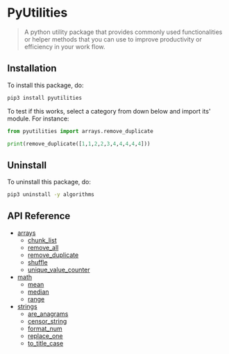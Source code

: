 # PyUtilities

> A python utility package that provides commonly used functionalities or helper methods that you can use to improve productivity or efficiency in your work flow.

## Installation

To install this package, do:

```bash
pip3 install pyutilities
```

To test if this works, select a category from down below and import its' module. For instance:

```python
from pyutilities import arrays.remove_duplicate

print(remove_duplicate([1,1,2,2,3,4,4,4,4,4]))
```
## Uninstall

To uninstall this package, do:

```bash
pip3 uninstall -y algorithms
```

## API Reference


- [arrays](/arrays/)
    - [chunk_list](https://github.com/odqnger/pyutilities/tree/main/pyutilities/arrays/chunk_list.py)
    - [remove_all](https://github.com/oDqnger/PyUtilities/tree/main/PyUtilities/arrays/remove_all.py)
    - [remove_duplicate](https://github.com/oDqnger/PyUtilities/tree/main/PyUtilities/arrays/remove_duplicate.py)
    - [shuffle](https://github.com/oDqnger/PyUtilities/tree/main/PyUtilities/arrays/shuffle.py)
    - [unique_value_counter](https://github.com/oDqnger/PyUtilities/tree/main/PyUtilities/arrays/unique_value_counter.py)
- [math](https://github.com/oDqnger/PyUtilities/tree/main/PyUtilities/math)
    - [mean](https://github.com/odqnger/pyutilities/tree/main/pyutilities/math/mean.py)
    - [median](https://github.com/odqnger/pyutilities/tree/main/pyutilities/math/median.py)
    - [range](https://github.com/odqnger/pyutilities/tree/main/pyutilities/math/range.py)
- [strings](https://github.com/oDqnger/PyUtilities/tree/main/PyUtilities/strings)
    - [are_anagrams](https://github.com/odqnger/pyutilities/tree/main/pyutilities/strings/are_anagrams.py)
    - [censor_string](https://github.com/odqnger/pyutilities/tree/main/pyutilities/strings/censor_string.py)
    - [format_num](https://github.com/odqnger/pyutilities/tree/main/pyutilities/strings/format_num.py)
    - [replace_one](https://github.com/odqnger/pyutilities/tree/main/pyutilities/strings/replace_one.py)
    - [to_title_case](https://github.com/odqnger/pyutilities/tree/main/pyutilities/strings/to_title_case.py)

